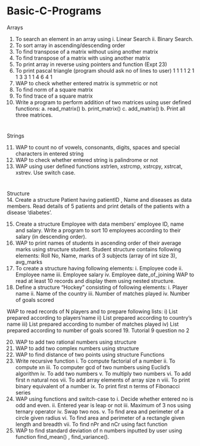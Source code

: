 # Basic-C-Programs



Arrays	
1.	To search an element in an array using
i.	Linear Search
ii.	Binary Search.
2.	To sort array in ascending/descending order
3.	To find transpose of a matrix without using another matrix
4.	To find transpose of a matrix with using another matrix
5.	To print array in reverse using pointers and function (Expt 23)
6.	To print pascal triangle (program should ask no of lines to user)
	        1
	      1 	1
	    1	  2 	1
	  1	  3 	3 	1
	1	  4 	6 	4 	1
7.	WAP to check whether entered matrix is symmetric or not
8.	To find norm of a square matrix
9.	To find trace of a square matrix
10.	Write a program to perform addition of two matrices using user defined functions:
	a.	read_matrix() b. print_matrix() c. add_matrix()
	b.	Print all three matrices.
 
	
#
Strings

11.	WAP to count no of vowels, consonants, digits, spaces and special characters in entered string
12.	WAP to check whether entered string is palindrome or not
13.	WAP using user defined functions xstrlen, xstrcmp, xstrcpy, xstrcat, xstrev. Use switch case.
#
Structure\
14.	Create a structure Patient having patientID , Name and diseases as data members. Read details of 5 patients and print details of the patients with a disease ‘diabetes’.

15.	Create a structure Employee with data members’ employee ID, name and salary. Write a program to sort 10 employees according to their salary (in descending order).
16.	WAP to print names of students in ascending order of their average marks using structure student. Student structure contains following elements:
	Roll No, Name, marks of 3 subjects (array of int size 3), avg_marks
17.	To create a structure having following elements:
  	i.	Employee code
 	ii.	Employee name
  	iii.	Employee salary
  	iv.	Employee date_of_joining
WAP to read at least 10 records and display them using nested structure.
18.	Define a structure “Hockey” consisting of following elements:
  	i.	Player name
  	ii.	Name of the country
  	iii.	Number of matches played
  	iv.	Number of goals scored

WAP to read records of N players and to prepare following lists:
  	i)	List prepared according to players’name
 	ii)	List prepared according to country’s name
 	iii)	List prepared according to number of matches played
  	iv)	List prepared according to number of goals scored
19.	Tutorial 9 question no 2
 
20.	WAP to add two rational numbers using structure
21.	WAP to add two complex numbers using structure
22.	WAP to find distance of two points using structure
	Functions
23.	Write recursive function
  	i.	To compute factorial of a number
  	ii.	To compute xn
  	iii.	To computer gcd of two numbers using Euclid’s algorithm
  	iv.	To add two numbers
  	v.	To multiply two numbers
  	vi.	To add first n natural nos
  	vii.	To add array elements of array size n
  	viii.	To print binary equivalent of a number
  	ix.	To print first n terms of Fibonacci series
24.	WAP using functions and switch-case to
 	 i.	Decide whether entered no is odd and even.
 	 ii.	Entered year is leap or not
 	 iii.	Maximum of 3 nos using ternary operator
 	 iv.	Swap two nos.
 	 v.	To find area and perimeter of a circle given radius
	 vi.	To find area and perimeter of a rectangle given length and breadth
 	 vii.	To find nPr and nCr using fact function
25.	WAP to find standard deviation of n numbers inputted by user using function
	find_mean() , find_variance().

